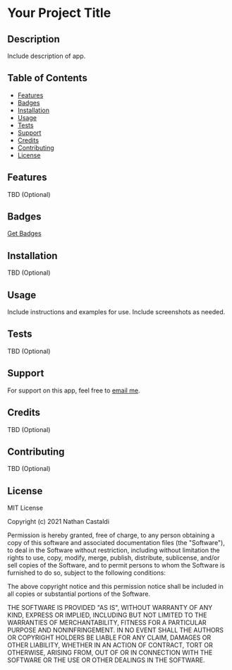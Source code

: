 # Your Project Title

## Description

Include description of app.

## Table of Contents

- [Features](#features)
- [Badges](#badges)
- [Installation](#installation)
- [Usage](#usage)
- [Tests](#tests)
- [Support](#support)
- [Credits](#credits)
- [Contributing](#contributing)
- [License](#license)

## Features

TBD (Optional)

## Badges

[Get Badges](https://shields.io/)

## Installation

TBD (Optional)

## Usage

Include instructions and examples for use. Include screenshots as needed.

## Tests

TBD (Optional)

## Support

For support on this app, feel free to [email me](mailto://nathan@castaldi.dev).

## Credits

TBD (Optional)

## Contributing

TBD (Optional)

## License

MIT License

Copyright (c) 2021 Nathan Castaldi

Permission is hereby granted, free of charge, to any person obtaining a copy
of this software and associated documentation files (the "Software"), to deal
in the Software without restriction, including without limitation the rights
to use, copy, modify, merge, publish, distribute, sublicense, and/or sell
copies of the Software, and to permit persons to whom the Software is
furnished to do so, subject to the following conditions:

The above copyright notice and this permission notice shall be included in all
copies or substantial portions of the Software.

THE SOFTWARE IS PROVIDED "AS IS", WITHOUT WARRANTY OF ANY KIND, EXPRESS OR
IMPLIED, INCLUDING BUT NOT LIMITED TO THE WARRANTIES OF MERCHANTABILITY,
FITNESS FOR A PARTICULAR PURPOSE AND NONINFRINGEMENT. IN NO EVENT SHALL THE
AUTHORS OR COPYRIGHT HOLDERS BE LIABLE FOR ANY CLAIM, DAMAGES OR OTHER
LIABILITY, WHETHER IN AN ACTION OF CONTRACT, TORT OR OTHERWISE, ARISING FROM,
OUT OF OR IN CONNECTION WITH THE SOFTWARE OR THE USE OR OTHER DEALINGS IN THE
SOFTWARE.
